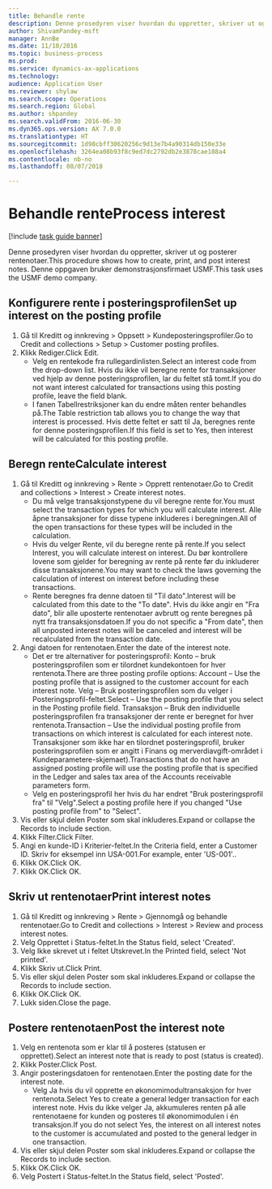 ```yaml
--- 
title: Behandle rente
description: Denne prosedyren viser hvordan du oppretter, skriver ut og posterer rentenotaer.
author: ShivamPandey-msft
manager: AnnBe
ms.date: 11/10/2016
ms.topic: business-process
ms.prod: 
ms.service: dynamics-ax-applications
ms.technology: 
audience: Application User
ms.reviewer: shylaw
ms.search.scope: Operations
ms.search.region: Global
ms.author: shpandey
ms.search.validFrom: 2016-06-30
ms.dyn365.ops.version: AX 7.0.0
ms.translationtype: HT
ms.sourcegitcommit: 1d98cbff30620256c9d13e7b4a90314db150e33e
ms.openlocfilehash: 3264ea08b93f8c9ed7dc2792db2e3878cae188a4
ms.contentlocale: nb-no
ms.lasthandoff: 08/07/2018

---
```

# <a name="process-interest"></a><span data-ttu-id="55ad3-103">Behandle rente</span><span class="sxs-lookup"><span data-stu-id="55ad3-103">Process interest</span></span>

[!include [task guide banner](../../includes/task-guide-banner.md)]

<span data-ttu-id="55ad3-104">Denne prosedyren viser hvordan du oppretter, skriver ut og posterer rentenotaer.</span><span class="sxs-lookup"><span data-stu-id="55ad3-104">This procedure shows how to create, print, and post interest notes.</span></span> <span data-ttu-id="55ad3-105">Denne oppgaven bruker demonstrasjonsfirmaet USMF.</span><span class="sxs-lookup"><span data-stu-id="55ad3-105">This task uses the USMF demo company.</span></span>


## <a name="set-up-interest-on-the-posting-profile"></a><span data-ttu-id="55ad3-106">Konfigurere rente i posteringsprofilen</span><span class="sxs-lookup"><span data-stu-id="55ad3-106">Set up interest on the posting profile</span></span>
1. <span data-ttu-id="55ad3-107">Gå til Kreditt og innkreving > Oppsett > Kundeposteringsprofiler.</span><span class="sxs-lookup"><span data-stu-id="55ad3-107">Go to Credit and collections > Setup > Customer posting profiles.</span></span>
2. <span data-ttu-id="55ad3-108">Klikk Rediger.</span><span class="sxs-lookup"><span data-stu-id="55ad3-108">Click Edit.</span></span>
    * <span data-ttu-id="55ad3-109">Velg en rentekode fra rullegardinlisten.</span><span class="sxs-lookup"><span data-stu-id="55ad3-109">Select an interest code from the drop-down list.</span></span> <span data-ttu-id="55ad3-110">Hvis du ikke vil beregne rente for transaksjoner ved hjelp av denne posteringsprofilen, lar du feltet stå tomt.</span><span class="sxs-lookup"><span data-stu-id="55ad3-110">If you do not want interest calculated for transactions using this posting profile, leave the field blank.</span></span>  
    * <span data-ttu-id="55ad3-111">I fanen Tabellrestriksjoner kan du endre måten renter behandles på.</span><span class="sxs-lookup"><span data-stu-id="55ad3-111">The Table restriction tab allows you to change the way that interest is processed.</span></span> <span data-ttu-id="55ad3-112">Hvis dette feltet er satt til Ja, beregnes rente for denne posteringsprofilen.</span><span class="sxs-lookup"><span data-stu-id="55ad3-112">If this field is set to Yes, then interest will be calculated for this posting profile.</span></span>  

## <a name="calculate-interest"></a><span data-ttu-id="55ad3-113">Beregn rente</span><span class="sxs-lookup"><span data-stu-id="55ad3-113">Calculate interest</span></span>
1. <span data-ttu-id="55ad3-114">Gå til Kreditt og innkreving > Rente > Opprett rentenotaer.</span><span class="sxs-lookup"><span data-stu-id="55ad3-114">Go to Credit and collections > Interest > Create interest notes.</span></span>
    * <span data-ttu-id="55ad3-115">Du må velge transaksjonstypene du vil beregne rente for.</span><span class="sxs-lookup"><span data-stu-id="55ad3-115">You must select the transaction types for which you will calculate interest.</span></span> <span data-ttu-id="55ad3-116">Alle åpne transaksjoner for disse typene inkluderes i beregningen.</span><span class="sxs-lookup"><span data-stu-id="55ad3-116">All of the open transactions for these types will be included in the calculation.</span></span>  
    * <span data-ttu-id="55ad3-117">Hvis du velger Rente, vil du beregne rente på rente.</span><span class="sxs-lookup"><span data-stu-id="55ad3-117">If you select Interest, you will calculate interest on interest.</span></span> <span data-ttu-id="55ad3-118">Du bør kontrollere lovene som gjelder for beregning av rente på rente før du inkluderer disse transaksjonene.</span><span class="sxs-lookup"><span data-stu-id="55ad3-118">You may want to check the laws governing the calculation of interest on interest before including these transactions.</span></span>  
    * <span data-ttu-id="55ad3-119">Rente beregnes fra denne datoen til "Til dato".</span><span class="sxs-lookup"><span data-stu-id="55ad3-119">Interest will be calculated from this date to the "To date".</span></span> <span data-ttu-id="55ad3-120">Hvis du ikke angir en "Fra dato", blir alle uposterte rentenotaer avbrutt og rente beregnes på nytt fra transaksjonsdatoen.</span><span class="sxs-lookup"><span data-stu-id="55ad3-120">If you do not specific a "From date", then all unposted interest notes will be canceled and interest will be recalculated from the transaction date.</span></span>  
2. <span data-ttu-id="55ad3-121">Angi datoen for rentenotaen.</span><span class="sxs-lookup"><span data-stu-id="55ad3-121">Enter the date of the interest note.</span></span>
    * <span data-ttu-id="55ad3-122">Det er tre alternativer for posteringsprofil: Konto – bruk posteringsprofilen som er tilordnet kundekontoen for hver rentenota.</span><span class="sxs-lookup"><span data-stu-id="55ad3-122">There are three posting profile options:   Account – Use the posting profile that is assigned to the customer account for each interest note.</span></span>   <span data-ttu-id="55ad3-123">Velg – Bruk posteringsprofilen som du velger i Posteringsprofil-feltet.</span><span class="sxs-lookup"><span data-stu-id="55ad3-123">Select – Use the posting profile that you select in the Posting profile field.</span></span>   <span data-ttu-id="55ad3-124">Transaksjon – Bruk den individuelle posteringsprofilen fra transaksjoner der rente er beregnet for hver rentenota.</span><span class="sxs-lookup"><span data-stu-id="55ad3-124">Transaction – Use the individual posting profile from transactions on which interest is calculated for each interest note.</span></span> <span data-ttu-id="55ad3-125">Transaksjoner som ikke har en tilordnet posteringsprofil, bruker posteringsprofilen som er angitt i Finans og merverdiavgift-området i Kundeparametere-skjemaet).</span><span class="sxs-lookup"><span data-stu-id="55ad3-125">Transactions that do not have an assigned posting profile will use the posting profile that is specified in the Ledger and sales tax area of the Accounts receivable parameters form.</span></span>  
    * <span data-ttu-id="55ad3-126">Velg en posteringsprofil her hvis du har endret "Bruk posteringsprofil fra" til "Velg".</span><span class="sxs-lookup"><span data-stu-id="55ad3-126">Select a posting profile here if you changed "Use posting profile from" to "Select".</span></span>  
3. <span data-ttu-id="55ad3-127">Vis eller skjul delen Poster som skal inkluderes.</span><span class="sxs-lookup"><span data-stu-id="55ad3-127">Expand or collapse the Records to include section.</span></span>
4. <span data-ttu-id="55ad3-128">Klikk Filter.</span><span class="sxs-lookup"><span data-stu-id="55ad3-128">Click Filter.</span></span>
5. <span data-ttu-id="55ad3-129">Angi en kunde-ID i Kriterier-feltet.</span><span class="sxs-lookup"><span data-stu-id="55ad3-129">In the Criteria field, enter a Customer ID.</span></span> <span data-ttu-id="55ad3-130">Skriv for eksempel inn USA-001.</span><span class="sxs-lookup"><span data-stu-id="55ad3-130">For example, enter 'US-001'..</span></span>
6. <span data-ttu-id="55ad3-131">Klikk OK.</span><span class="sxs-lookup"><span data-stu-id="55ad3-131">Click OK.</span></span>
7. <span data-ttu-id="55ad3-132">Klikk OK.</span><span class="sxs-lookup"><span data-stu-id="55ad3-132">Click OK.</span></span>

## <a name="print-interest-notes"></a><span data-ttu-id="55ad3-133">Skriv ut rentenotaer</span><span class="sxs-lookup"><span data-stu-id="55ad3-133">Print interest notes</span></span>
1. <span data-ttu-id="55ad3-134">Gå til Kreditt og innkreving > Rente > Gjennomgå og behandle rentenotaer.</span><span class="sxs-lookup"><span data-stu-id="55ad3-134">Go to Credit and collections > Interest > Review and process interest notes.</span></span>
2. <span data-ttu-id="55ad3-135">Velg Opprettet i Status-feltet.</span><span class="sxs-lookup"><span data-stu-id="55ad3-135">In the Status field, select 'Created'.</span></span>
3. <span data-ttu-id="55ad3-136">Velg Ikke skrevet ut i feltet Utskrevet.</span><span class="sxs-lookup"><span data-stu-id="55ad3-136">In the Printed field, select 'Not printed'.</span></span>
4. <span data-ttu-id="55ad3-137">Klikk Skriv ut.</span><span class="sxs-lookup"><span data-stu-id="55ad3-137">Click Print.</span></span>
5. <span data-ttu-id="55ad3-138">Vis eller skjul delen Poster som skal inkluderes.</span><span class="sxs-lookup"><span data-stu-id="55ad3-138">Expand or collapse the Records to include section.</span></span>
6. <span data-ttu-id="55ad3-139">Klikk OK.</span><span class="sxs-lookup"><span data-stu-id="55ad3-139">Click OK.</span></span>
7. <span data-ttu-id="55ad3-140">Lukk siden.</span><span class="sxs-lookup"><span data-stu-id="55ad3-140">Close the page.</span></span>

## <a name="post-the-interest-note"></a><span data-ttu-id="55ad3-141">Postere rentenotaen</span><span class="sxs-lookup"><span data-stu-id="55ad3-141">Post the interest note</span></span>
1. <span data-ttu-id="55ad3-142">Velg en rentenota som er klar til å posteres (statusen er opprettet).</span><span class="sxs-lookup"><span data-stu-id="55ad3-142">Select an interest note that is ready to post (status is created).</span></span>
2. <span data-ttu-id="55ad3-143">Klikk Poster.</span><span class="sxs-lookup"><span data-stu-id="55ad3-143">Click Post.</span></span>
3. <span data-ttu-id="55ad3-144">Angir posteringsdatoen for rentenotaen.</span><span class="sxs-lookup"><span data-stu-id="55ad3-144">Enter the posting date for the interest note.</span></span>
    * <span data-ttu-id="55ad3-145">Velg Ja hvis du vil opprette en økonomimodultransaksjon for hver rentenota.</span><span class="sxs-lookup"><span data-stu-id="55ad3-145">Select Yes to create a general ledger transaction for each interest note.</span></span>     <span data-ttu-id="55ad3-146">Hvis du ikke velger Ja, akkumuleres renten på alle rentenotaene for kunden og posteres til økonomimodulen i én transaksjon.</span><span class="sxs-lookup"><span data-stu-id="55ad3-146">If you do not select Yes, the interest on all interest notes to the customer is accumulated and posted to the general ledger in one transaction.</span></span>  
4. <span data-ttu-id="55ad3-147">Vis eller skjul delen Poster som skal inkluderes.</span><span class="sxs-lookup"><span data-stu-id="55ad3-147">Expand or collapse the Records to include section.</span></span>
5. <span data-ttu-id="55ad3-148">Klikk OK.</span><span class="sxs-lookup"><span data-stu-id="55ad3-148">Click OK.</span></span>
6. <span data-ttu-id="55ad3-149">Velg Postert i Status-feltet.</span><span class="sxs-lookup"><span data-stu-id="55ad3-149">In the Status field, select 'Posted'.</span></span>


